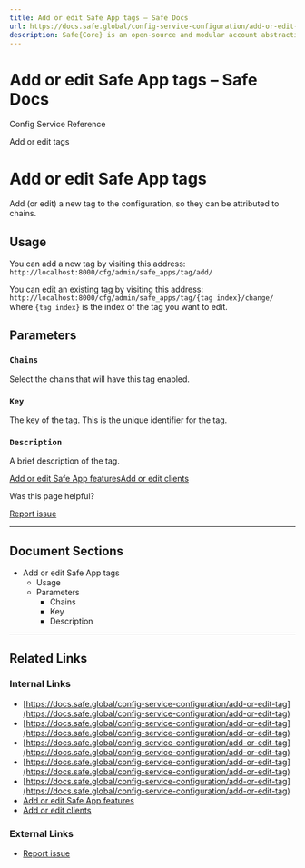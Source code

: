 ```yaml
---
title: Add or edit Safe App tags – Safe Docs
url: https://docs.safe.global/config-service-configuration/add-or-edit-tag
description: Safe{Core} is an open-source and modular account abstraction stack. Learn about its features and how to use it.
---
```


# Add or edit Safe App tags – Safe Docs

Config Service Reference

Add or edit tags

# Add or edit Safe App tags

Add (or edit) a new tag to the configuration, so they can be attributed to chains.

## Usage

You can add a new tag by visiting this address: `http://localhost:8000/cfg/admin/safe_apps/tag/add/`

You can edit an existing tag by visiting this address: `http://localhost:8000/cfg/admin/safe_apps/tag/{tag index}/change/` where `{tag index}` is the index of the tag you want to edit.

## Parameters

### `Chains`

Select the chains that will have this tag enabled.

### `Key`

The key of the tag. This is the unique identifier for the tag.

### `Description`

A brief description of the tag.

[Add or edit Safe App features](/config-service-configuration/add-or-edit-safe-app-feature "Add or edit Safe App features")[Add or edit clients](/config-service-configuration/add-or-edit-client "Add or edit clients")

Was this page helpful?

[Report issue](https://github.com/safe-global/safe-docs/issues/new?assignees=&labels=nextra-feedback&projects=&template=nextra-feedback.yml&title=%5BFeedback%5D+)

---

## Document Sections

- Add or edit Safe App tags
  - Usage
  - Parameters
    - Chains
    - Key
    - Description

---

## Related Links

### Internal Links

- [https://docs.safe.global/config-service-configuration/add-or-edit-tag](https://docs.safe.global/config-service-configuration/add-or-edit-tag)
- [https://docs.safe.global/config-service-configuration/add-or-edit-tag](https://docs.safe.global/config-service-configuration/add-or-edit-tag)
- [https://docs.safe.global/config-service-configuration/add-or-edit-tag](https://docs.safe.global/config-service-configuration/add-or-edit-tag)
- [https://docs.safe.global/config-service-configuration/add-or-edit-tag](https://docs.safe.global/config-service-configuration/add-or-edit-tag)
- [https://docs.safe.global/config-service-configuration/add-or-edit-tag](https://docs.safe.global/config-service-configuration/add-or-edit-tag)
- [Add or edit Safe App features](https://docs.safe.global/config-service-configuration/add-or-edit-safe-app-feature)
- [Add or edit clients](https://docs.safe.global/config-service-configuration/add-or-edit-client)

### External Links

- [Report issue](https://github.com/safe-global/safe-docs/issues/new?assignees=&labels=nextra-feedback&projects=&template=nextra-feedback.yml&title=%5BFeedback%5D+)
